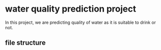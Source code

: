 # water quality prediction project

In this project, we are predicting quality of water as it is suitable to drink or not.


## file structure


